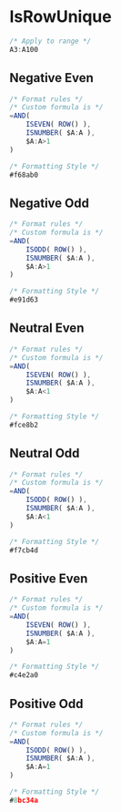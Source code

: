 #  IsRowUnique
```JavaScript
/* Apply to range */
A3:A100
```

##  Negative Even
```JavaScript
/* Format rules */
/* Custom formula is */
=AND(
    ISEVEN( ROW() ),
    ISNUMBER( $A:A ),
    $A:A>1
)

/* Formatting Style */
#f68ab0
```

##  Negative Odd
```JavaScript
/* Format rules */
/* Custom formula is */
=AND(
    ISODD( ROW() ),
    ISNUMBER( $A:A ),
    $A:A>1
)

/* Formatting Style */
#e91d63
```

##  Neutral Even
```JavaScript
/* Format rules */
/* Custom formula is */
=AND(
    ISEVEN( ROW() ),
    ISNUMBER( $A:A ),
    $A:A<1
)

/* Formatting Style */
#fce8b2
```

##  Neutral Odd
```JavaScript
/* Format rules */
/* Custom formula is */
=AND(
    ISODD( ROW() ),
    ISNUMBER( $A:A ),
    $A:A<1
)

/* Formatting Style */
#f7cb4d
```

##  Positive Even
```JavaScript
/* Format rules */
/* Custom formula is */
=AND(
    ISEVEN( ROW() ),
    ISNUMBER( $A:A ),
    $A:A=1
)

/* Formatting Style */
#c4e2a0
```

##  Positive Odd
```JavaScript
/* Format rules */
/* Custom formula is */
=AND(
    ISODD( ROW() ),
    ISNUMBER( $A:A ),
    $A:A=1
)

/* Formatting Style */
#8bc34a
```
